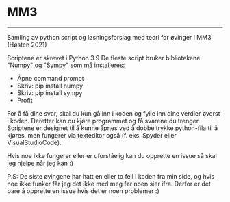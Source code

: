 # MM3

----------------------------------------------------------------------------------------------------

Samling av python script og løsningsforslag med teori for øvinger i MM3 (Høsten 2021)

Scriptene er skrevet i Python 3.9
De fleste script bruker bibliotekene "Numpy" og "Sympy" som må installeres:
  * Åpne command prompt
  * Skriv: pip install numpy
  * Skriv: pip install sympy
  * Profit
 
For å få dine svar, skal du kun gå inn i koden og fylle inn dine verdier øverst i koden. Deretter kan du kjøre programmet og få svarene du trenger.
Scriptene er designet til å kunne åpnes ved å dobbeltrykke python-fila til å kjøres, men fungerer via texteditor også (f. eks. Spyder eller VisualStudioCode).

Hvis noe ikke fungerer eller er uforståelig kan du opprette en issue så skal jeg hjelpe når jeg kan :)

P.S: De siste øvingene har hatt en eller to feil i koden fra min side, og hvis noe ikke funker får jeg det ikke med meg før noen sier ifra. Derfor er det bare å opprette en issue hvis det er noen problemer :)
